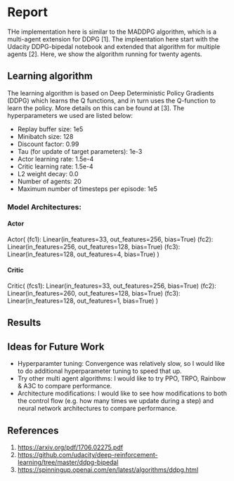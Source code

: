 # Report

THe implementation here is similar to the MADDPG algorithm, which is a multi-agent extension for DDPG [1]. The impleentation here start with the Udacity DDPG-bipedal notebook and extended that algorithm for multiple agents [2]. Here, we show the algorithm running for twenty agents.

## Learning algorithm

The learning algorithm is based on Deep Deterministic Policy Gradients (DDPG) which learns the Q functions, and in turn uses the Q-function to learn the policy. More details on this can be found at [3]. The hyperparameters we used are listed below:

* Replay buffer size: 1e5
* Minibatch size: 128   
* Discount factor: 0.99            
* Tau (for update of target parameters): 1e-3             
* Actor learning rate: 1.5e-4        
* Critic learning rate: 1.5e-4       
* L2 weight decay: 0.0   
* Number of agents: 20
* Maximum number of timesteps per episode: 1e5

### Model Architectures:

#### Actor 

Actor(
  (fc1): Linear(in_features=33, out_features=256, bias=True)
  (fc2): Linear(in_features=256, out_features=128, bias=True)
  (fc3): Linear(in_features=128, out_features=4, bias=True)
)

#### Critic

Critic(
  (fcs1): Linear(in_features=33, out_features=256, bias=True)
  (fc2): Linear(in_features=260, out_features=128, bias=True)
  (fc3): Linear(in_features=128, out_features=1, bias=True)
)


## Results


## Ideas for Future Work

* Hyperparamter tuning: Convergence was relatively slow, so I would like to do additional hyperparameter tuning to speed that up.
* Try other multi agent algorithms: I would like to try PPO, TRPO, Rainbow & A3C to compare performance.
* Architecture modifications: I would like to see how modifications to both the control flow (e.g. how many times we update during a step) and neural network architectures to compare performance.

## References
1. https://arxiv.org/pdf/1706.02275.pdf
2. https://github.com/udacity/deep-reinforcement-learning/tree/master/ddpg-bipedal
3. https://spinningup.openai.com/en/latest/algorithms/ddpg.html
